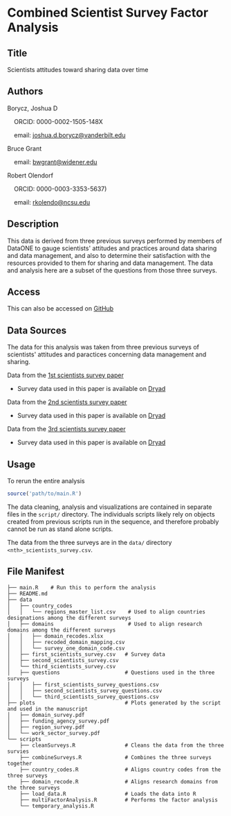 # Combined Scientist Survey Factor Analysis

## Title

Scientists attitudes toward sharing data over time

## Authors

Borycz, Joshua D 

&nbsp;&nbsp;&nbsp;&nbsp;ORCID: 0000-0002-1505-148X

&nbsp;&nbsp;&nbsp;&nbsp;email: joshua.d.borycz@vanderbilt.edu

Bruce Grant 

&nbsp;&nbsp;&nbsp;&nbsp;email: <bwgrant@widener.edu>

Robert Olendorf 

&nbsp;&nbsp;&nbsp;&nbsp;ORCID: 0000-0003-3353-5637) 

&nbsp;&nbsp;&nbsp;&nbsp;email: rkolendo@ncsu.edu

## Description

This data is derived from three previous surveys performed by members of DataONE to gauge scientists' attitudes and practices
around data sharing and data management, and also to determine their satisfaction with the resources provided to them for sharing
and data management. The data and analysis here are a subset of the questions from those three surveys.

## Access
This can also be accessed on [GitHub](https://github.com/olendorf/scientist_surveys) 

## Data Sources

The data for this analysis was taken from three previous surveys of scientists' attitudes and paractices 
concerning data management and sharing.


Data from the [1st scientists survey paper](https://journals.plos.org/plosone/article?id=10.1371/journal.pone.0021101)

  * Survey data used in this paper is available on [Dryad](https://datadryad.org/stash/dataset/doi:10.5061/dryad.6t94p)

Data from the [2nd scientists survey paper](https://journals.plos.org/plosone/article?id=10.1371/journal.pone.0134826)

  * Survey data used in this paper is available on [Dryad](https://datadryad.org/stash/dataset/doi:10.5061/dryad.1ph92)

Data from the [3rd scientists survey paper](https://agupubs.onlinelibrary.wiley.com/doi/abs/10.1029/2018EA000461)

  * Survey data used in this paper is available on [Dryad](https://datadryad.org/stash/dataset/doi:10.5061/dryad.sv6t740)
  
## Usage

To rerun the entire analysis 

```r
source('path/to/main.R')
```

The data cleaning, analysis and visualizations are contained in separate files in the `script/` directory. The individuals 
scripts likely rely on objects created from previous scripts run in the sequence, and therefore probably cannot be run as 
stand alone scripts.

The data from the three surveys are in the `data/` directory `<nth>_scientists_survey.csv`.

## File Manifest

```
├── main.R    # Run this to perform the analysis                                              
├── README.md
├── data
│   ├── country_codes
│   │   └── regions_master_list.csv    # Used to align countries designations among the different surveys
│   ├── domains                        # Used to align research domains among the different surveys
│   │   ├── domain_recodes.xlsx     
│   │   ├── recoded_domain_mapping.csv
│   │   └── survey_one_domain_code.csv
│   ├── first_scientists_survey.csv   # Survey data 
│   ├── second_scientists_survey.csv
│   └── third_scientists_survey.csv
│   ├── questions                     # Questions used in the three surveys
│   │   ├── first_scientists_survey_questions.csv
│   │   ├── second_scientists_survey_questions.csv
│   │   └── third_scientists_survey_questions.csv
├── plots                             # Plots generated by the script and used in the manuscript
│   ├── domain_survey.pdf
│   ├── funding_agency_survey.pdf
│   ├── region_survey.pdf
│   └── work_sector_survey.pdf
└── scripts
    ├── cleanSurveys.R                # Cleans the data from the three survies
    ├── combineSurveys.R              # Combines the three surveys together
    ├── country_codes.R               # Aligns country codes from the three surveys
    ├── domain_recode.R               # Aligns research domains from the three surveys
    ├── load_data.R                   # Loads the data into R
    ├── multiFactorAnalysis.R         # Performs the factor analysis    
    └── temporary_analysis.R          
```

